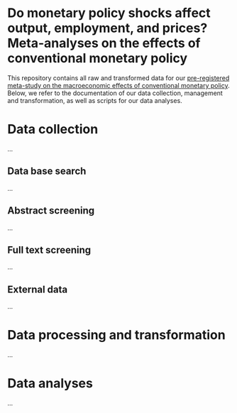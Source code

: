 # Do monetary policy shocks affect output, employment, and prices? Meta-analyses on the effects of conventional monetary policy

This repository contains all raw and transformed data for our [pre-registered meta-study on the macroeconomic effects of conventional monetary policy](https://osf.io/cduq4). Below, we refer to the documentation of our data collection, management and transformation, as well as scripts for our data analyses.

# Data collection

...

## Data base search

...


## Abstract screening

...

## Full text screening

...

## External data

...

# Data processing and transformation

...

# Data analyses

...
